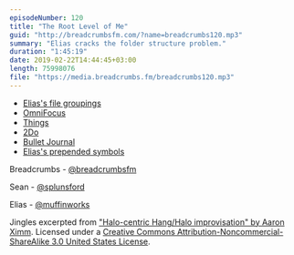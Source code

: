 ```yaml
---
episodeNumber: 120
title: "The Root Level of Me"
guid: "http://breadcrumbsfm.com/?name=breadcrumbs120.mp3"
summary: "Elias cracks the folder structure problem."
duration: "1:45:19"
date: 2019-02-22T14:44:45+03:00
length: 75998076
file: "https://media.breadcrumbs.fm/breadcrumbs120.mp3"
---
```


- [Elias's file groupings](https://breadcrumbsfm.com/images/120/file_groupings.png)
- [OmniFocus](https://www.omnigroup.com/omnifocus)
- [Things](https://culturedcode.com/things/)
- [2Do](https://www.2doapp.com/)
- [Bullet Journal](https://bulletjournal.com/)
- [Elias's prepended symbols](https://breadcrumbsfm.com/images/120/prepended_symbols.png)

Breadcrumbs - [@breadcrumbsfm](https://twitter.com/breadcrumbsfm)

Sean - [@splunsford](https://twitter.com/splunsford)

Elias - [@muffinworks](https://twitter.com/muffinworks)

Jingles excerpted from ["Halo-centric Hang/Halo improvisation" by Aaron Ximm](http://freemusicarchive.org/music/aaron_ximm/handpans_and_the_hang/). Licensed under a [Creative Commons Attribution-Noncommercial-ShareAlike 3.0 United States License](http://creativecommons.org/licenses/by-nc-sa/3.0/us/).